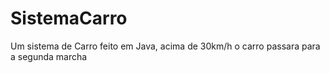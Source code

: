 # SistemaCarro
Um sistema de Carro feito em Java, acima de 30km/h o carro passara para a segunda marcha 
